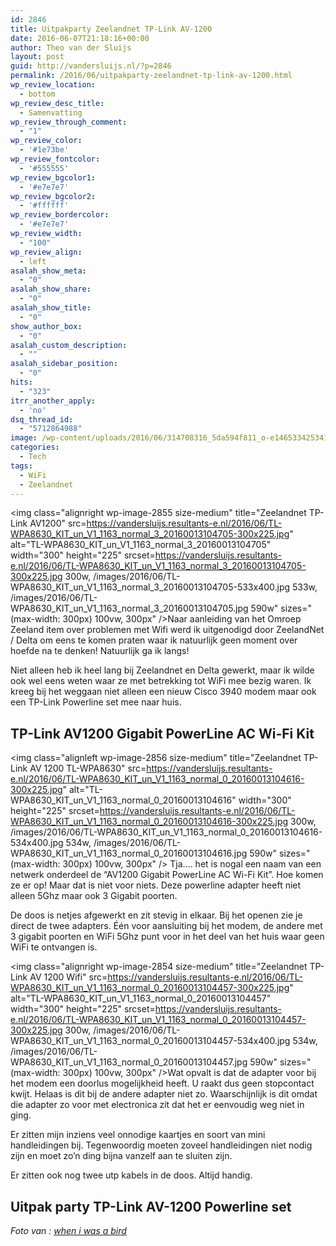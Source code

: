 ```yaml
---
id: 2846
title: Uitpakparty Zeelandnet TP-Link AV-1200
date: 2016-06-07T21:18:16+00:00
author: Theo van der Sluijs
layout: post
guid: http://vandersluijs.nl/?p=2846
permalink: /2016/06/uitpakparty-zeelandnet-tp-link-av-1200.html
wp_review_location:
  - bottom
wp_review_desc_title:
  - Samenvatting
wp_review_through_comment:
  - "1"
wp_review_color:
  - '#1e73be'
wp_review_fontcolor:
  - '#555555'
wp_review_bgcolor1:
  - '#e7e7e7'
wp_review_bgcolor2:
  - '#ffffff'
wp_review_bordercolor:
  - '#e7e7e7'
wp_review_width:
  - "100"
wp_review_align:
  - left
asalah_show_meta:
  - "0"
asalah_show_share:
  - "0"
asalah_show_title:
  - "0"
show_author_box:
  - "0"
asalah_custom_description:
  - ""
asalah_sidebar_position:
  - "0"
hits:
  - "323"
itrr_another_apply:
  - 'no'
dsq_thread_id:
  - "5712864988"
image: /wp-content/uploads/2016/06/314708316_5da594f811_o-e1465334253411-825x510.jpg
categories:
  - Tech
tags:
  - WiFi
  - Zeelandnet
---
```

<img class="alignright wp-image-2855 size-medium" title="Zeelandnet TP-Link AV1200" src=https://vandersluijs.resultants-e.nl/2016/06/TL-WPA8630_KIT_un_V1_1163_normal_3_20160013104705-300x225.jpg" alt="TL-WPA8630_KIT_un_V1_1163_normal_3_20160013104705" width="300" height="225" srcset=https://vandersluijs.resultants-e.nl/2016/06/TL-WPA8630_KIT_un_V1_1163_normal_3_20160013104705-300x225.jpg 300w, /images/2016/06/TL-WPA8630_KIT_un_V1_1163_normal_3_20160013104705-533x400.jpg 533w, /images/2016/06/TL-WPA8630_KIT_un_V1_1163_normal_3_20160013104705.jpg 590w" sizes="(max-width: 300px) 100vw, 300px" />Naar aanleiding van het Omroep Zeeland item over problemen met Wifi werd ik uitgenodigd door ZeelandNet / Delta om eens te komen praten waar ik natuurlijk geen moment over hoefde na te denken! Natuurlijk ga ik langs!

Niet alleen heb ik heel lang bij Zeelandnet en Delta gewerkt, maar ik wilde ook wel eens weten waar ze met betrekking tot WiFi mee bezig waren. Ik kreeg bij het weggaan niet alleen een nieuw Cisco 3940 modem maar ook een TP-Link Powerline set mee naar huis.<!--more-->

## TP-Link AV1200 Gigabit PowerLine AC Wi-Fi Kit

<img class="alignleft wp-image-2856 size-medium" title="Zeelandnet TP-Link AV 1200 TL-WPA8630" src=https://vandersluijs.resultants-e.nl/2016/06/TL-WPA8630_KIT_un_V1_1163_normal_0_20160013104616-300x225.jpg" alt="TL-WPA8630_KIT_un_V1_1163_normal_0_20160013104616" width="300" height="225" srcset=https://vandersluijs.resultants-e.nl/2016/06/TL-WPA8630_KIT_un_V1_1163_normal_0_20160013104616-300x225.jpg 300w, /images/2016/06/TL-WPA8630_KIT_un_V1_1163_normal_0_20160013104616-534x400.jpg 534w, /images/2016/06/TL-WPA8630_KIT_un_V1_1163_normal_0_20160013104616.jpg 590w" sizes="(max-width: 300px) 100vw, 300px" /> Tja&#8230;. het is nogal een naam van een netwerk onderdeel de &#8220;AV1200 Gigabit PowerLine AC Wi-Fi Kit&#8221;. Hoe komen ze er op! Maar dat is niet voor niets. Deze powerline adapter heeft niet alleen 5Ghz maar ook 3 Gigabit poorten.

De doos is netjes afgewerkt en zit stevig in elkaar. Bij het openen zie je direct de twee adapters. Één voor aansluiting bij het modem, de andere met 3 gigabit poorten en WiFi 5Ghz punt voor in het deel van het huis waar geen WiFi te ontvangen is.

<img class="alignright wp-image-2854 size-medium" title="Zeelandnet TP-Link AV 1200 Wifi" src=https://vandersluijs.resultants-e.nl/2016/06/TL-WPA8630_KIT_un_V1_1163_normal_0_20160013104457-300x225.jpg" alt="TL-WPA8630_KIT_un_V1_1163_normal_0_20160013104457" width="300" height="225" srcset=https://vandersluijs.resultants-e.nl/2016/06/TL-WPA8630_KIT_un_V1_1163_normal_0_20160013104457-300x225.jpg 300w, /images/2016/06/TL-WPA8630_KIT_un_V1_1163_normal_0_20160013104457-534x400.jpg 534w, /images/2016/06/TL-WPA8630_KIT_un_V1_1163_normal_0_20160013104457.jpg 590w" sizes="(max-width: 300px) 100vw, 300px" />Wat opvalt is dat de adapter voor bij het modem een doorlus mogelijkheid heeft. U raakt dus geen stopcontact kwijt. Helaas is dit bij de andere adapter niet zo. Waarschijnlijk is dit omdat die adapter zo voor met electronica zit dat het er eenvoudig weg niet in ging.

Er zitten mijn inziens veel onnodige kaartjes en soort van mini handleidingen bij. Tegenwoordig moeten zoveel handleidingen niet nodig zijn en moet zo&#8217;n ding bijna vanzelf aan te sluiten zijn.

Er zitten ook nog twee utp kabels in de doos. Altijd handig.

## Uitpak party TP-Link AV-1200 Powerline set

_Foto van : <a class="owner-name truncate" title="Go to when i was a bird's photostream" href="https://www.flickr.com/photos/electrospray/" data-track="attributionNameClick" data-rapid_p="55">when i was a bird</a>_